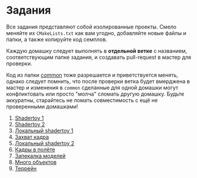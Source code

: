 # Задания

Все задания представляют собой изолированные проекты.
Смело меняйте их `CMakeLists.txt` как вам угодно, добавляйте новые файлы и папки, а также копируйте код семплов.

Каждую домашку следует выполнять в **отдельной ветке** с названием, соответствующим папке задания, и создавать pull-request в мастер для проверки.

Код из папки [common](/common/) тоже разрешается и приветствуется менять, однако следует помнить, что после проверки ветка будет вмерджена в мастер и изменения в `common` сделанные для одной домашки могут конфликтовать или просто "молча" сломать другую домашку.
Будьте аккуратны, старайтесь не ломать совместимость с ещё не проверенными домашками!

 1. [Shadertoy 1](shadertoy1/)
 2. [Shadertoy 2](shadertoy2/)
 3. [Локальный shadertoy 1](local_shadertoy1/)
 4. [Захват кадра](capture/)
 5. [Локальный shadertoy 2](local_shadertoy2/)
 6. [Кадры в полёте](inflight_frames/)
 7. [Запекалка моделей](model_bakery/)
 8. [Много объектов](many_objects/)
 9. [Террейн](terrain/)
